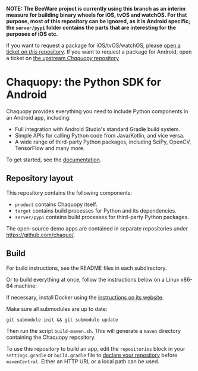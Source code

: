 **NOTE: The BeeWare project is currently using this branch as an interim measure
for building binary wheels for iOS, tvOS and watchOS. For that purpose, most of
this repository can be ignored, as it is Android specific; the `server/pypi` folder
contains the parts that are interesting for the purposes of iOS etc.**

If you want to request a package for iOS/tvOS/watchOS, please [open a ticket on
*this* repository](https://github.com/freakboy3742/chaquopy/issues). If you want
to request a package for Android, open a ticket on [the upstream *Chaquopy*
repository](https://github.com/chaquopy/chaquopy/issues)

# Chaquopy: the Python SDK for Android

Chaquopy provides everything you need to include Python components in an Android app,
including:

* Full integration with Android Studio's standard Gradle build system.
* Simple APIs for calling Python code from Java/Kotlin, and vice versa.
* A wide range of third-party Python packages, including SciPy, OpenCV, TensorFlow and many
  more.

To get started, see the [documentation](https://chaquo.com/chaquopy/doc/current/).


## Repository layout

This repository contains the following components:

* `product` contains Chaquopy itself.
* `target` contains build processes for Python and its dependencies.
* `server/pypi` contains build processes for third-party Python packages.

The open-source demo apps are contained in separate repositories under
https://github.com/chaquo/.


## Build

For build instructions, see the README files in each subdirectory.

Or to build everything at once, follow the instructions below on a Linux x86-64 machine:

If necessary, install Docker using the [instructions on its
website](https://docs.docker.com/install/#supported-platforms).

Make sure all submodules are up to date:

    git submodule init && git submodule update

Then run the script `build-maven.sh`. This will generate a `maven` directory containing the
Chaquopy repository.

To use this repository to build an app, edit the `repositories` block in your `settings.gradle`
or `build.gradle` file to [declare your
repository](https://docs.gradle.org/current/userguide/declaring_repositories.html#sec:declaring_multiple_repositories)
before `mavenCentral`. Either an HTTP URL or a local path can be used.
